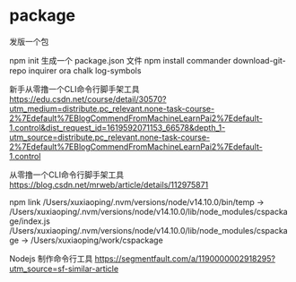 # package
发版一个包

npm init 生成一个 package.json 文件
npm install commander download-git-repo inquirer ora chalk log-symbols

新手从零撸一个CLI命令行脚手架工具
https://edu.csdn.net/course/detail/30570?utm_medium=distribute.pc_relevant.none-task-course-2%7Edefault%7EBlogCommendFromMachineLearnPai2%7Edefault-1.control&dist_request_id=1619592071153_66578&depth_1-utm_source=distribute.pc_relevant.none-task-course-2%7Edefault%7EBlogCommendFromMachineLearnPai2%7Edefault-1.control



从零撸一个CLI命令行脚手架工具
https://blog.csdn.net/mrweb/article/details/112975871

npm link
/Users/xuxiaoping/.nvm/versions/node/v14.10.0/bin/temp -> /Users/xuxiaoping/.nvm/versions/node/v14.10.0/lib/node_modules/cspackage/index.js
/Users/xuxiaoping/.nvm/versions/node/v14.10.0/lib/node_modules/cspackage -> /Users/xuxiaoping/work/cspackage

Nodejs 制作命令行工具
https://segmentfault.com/a/1190000002918295?utm_source=sf-similar-article